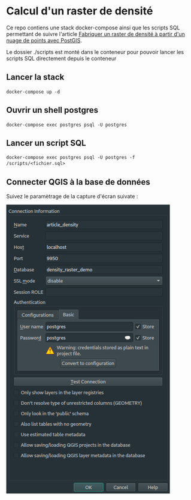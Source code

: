# Calcul d'un raster de densité

Ce repo contiens une stack docker-compose ainsi que les scripts SQL permettant de suivre l'article [Fabriquer un raster de densité à partir d'un nuage de points avec PostGIS](https://makina-corpus.com/sig-cartographie/fabriquer-un-raster-de-densite-partir-dun-nuage-de-points-avec-postgis).

Le dossier ./scripts est monté dans le conteneur pour pouvoir lancer les scripts SQL directement depuis le conteneur

## Lancer la stack

```
docker-compose up -d
```

## Ouvrir un shell postgres

```
docker-compose exec postgres psql -U postgres
```

## Lancer un script SQL

```
docker-compose exec postgres psql -U postgres -f /scripts/<fichier.sql>
```

## Connecter QGIS à la base de données

Suivez le paramètrage de la capture d'écran suivate :

![Illustration des paramètres de connexion](./pictures/qgis.png)

